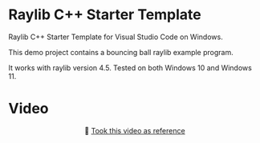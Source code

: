 # Raylib C++ Starter Template

Raylib C++ Starter Template for Visual Studio Code on Windows.

This demo project contains a bouncing ball raylib example program.

It works with raylib version 4.5.
Tested on both Windows 10 and Windows 11.

# Video

<p align="center">
🎥 <a href="https://www.youtube.com/watch?v=PaAcVk5jUd8">Took this video as reference</a>
</p>
